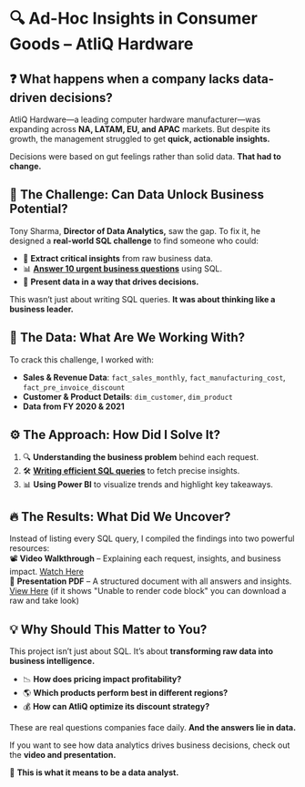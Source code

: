 # 🔍 Ad-Hoc Insights in Consumer Goods – AtliQ Hardware  

## ❓ What happens when a company lacks data-driven decisions?  

AtliQ Hardware—a leading computer hardware manufacturer—was expanding across **NA, LATAM, EU, and APAC** markets. But despite its growth, the management struggled to get **quick, actionable insights.**  

Decisions were based on gut feelings rather than solid data. **That had to change.**  

## 🚀 The Challenge: Can Data Unlock Business Potential?  

Tony Sharma, **Director of Data Analytics,** saw the gap. To fix it, he designed a **real-world SQL challenge** to find someone who could:  
- 🧩 **Extract critical insights** from raw business data.  
- 📊 [**Answer 10 urgent business questions**](https://github.com/adityaraj005/Ad-hoc-Insights/blob/45077b9940fcc7f4e68e31ff2effaebbb33d1e69/ad-hoc-requests.pdf) using SQL.  
- 🎯 **Present data in a way that drives decisions.**  

This wasn’t just about writing SQL queries. **It was about thinking like a business leader.**  

## 📂 The Data: What Are We Working With?  

To crack this challenge, I worked with:  
- **Sales & Revenue Data**: `fact_sales_monthly`, `fact_manufacturing_cost`, `fact_pre_invoice_discount`  
- **Customer & Product Details**: `dim_customer`, `dim_product`  
- **Data from FY 2020 & 2021**  

## ⚙️ The Approach: How Did I Solve It?  

1. 🔍 **Understanding the business problem** behind each request.  
2. 🛠 [**Writing efficient SQL queries**](https://github.com/adityaraj005/Ad-hoc-Insights/blob/45077b9940fcc7f4e68e31ff2effaebbb33d1e69/Requests%20script%20file.sql) to fetch precise insights.  
3. 📊 **Using Power BI** to visualize trends and highlight key takeaways.  

## 🔥 The Results: What Did We Uncover?  

Instead of listing every SQL query, I compiled the findings into two powerful resources:  
📽 **Video Walkthrough** – Explaining each request, insights, and business impact. [Watch Here](https://youtu.be/4hBSVMWgS-o?feature=shared)  
📄 **Presentation PDF** – A structured document with all answers and insights. [View Here](https://github.com/adityaraj005/Ad-hoc-Insights/blob/45077b9940fcc7f4e68e31ff2effaebbb33d1e69/Ad-hoc%20insights%20presentation.pdf) (if it shows "Unable to render code block" you can download a raw and take look)

## 💡 Why Should This Matter to You?  

This project isn’t just about SQL. It’s about **transforming raw data into business intelligence.**  
- 📉 **How does pricing impact profitability?**  
- 🌎 **Which products perform best in different regions?**  
- 💰 **How can AtliQ optimize its discount strategy?**  

These are real questions companies face daily. **And the answers lie in data.**  

If you want to see how data analytics drives business decisions, check out the **video and presentation.**  

🔎 **This is what it means to be a data analyst.**  
